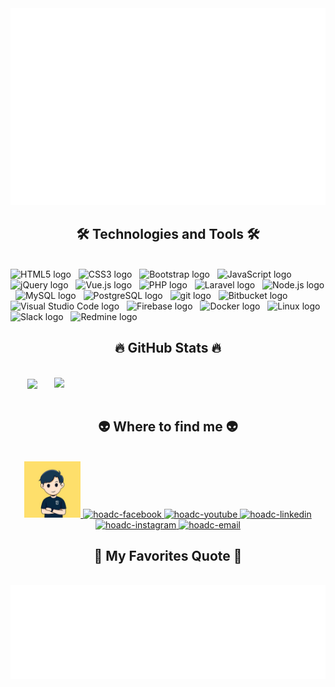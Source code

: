 <!-- doconghoa1098 -->
<a href="#" target="_blank">
  <img src="svg/hoadc.svg" width="1200" alt="hoadc-official" />
</a>

<h2 align="center">🛠 Technologies and Tools 🛠</h2>
<br>
<!-- https://simpleicons.org/ -->
<span><img src="https://img.shields.io/badge/HTML5-282C34?logo=html5&logoColor=E34F26" alt="HTML5 logo" title="HTML5" height="25" /></span>
&nbsp;
<span><img src="https://img.shields.io/badge/CSS3-282C34?logo=css3&logoColor=1572B6" alt="CSS3 logo" title="CSS3" height="25" /></span>
&nbsp;
<span><img src="https://img.shields.io/badge/Bootstrap-282C34?logo=bootstrap&logoColor=7952B3" alt="Bootstrap logo" title="Bootstrap" height="25" /></span>
&nbsp;
<span><img src="https://img.shields.io/badge/JavaScript-282C34?logo=javascript&logoColor=F7DF1E" alt="JavaScript logo" title="JavaScript" height="25" /></span>
&nbsp;
<span><img src="https://img.shields.io/badge/jQuery-282C34?logo=jquery&logoColor=0769AD" alt="jQuery logo" title="jQuery" height="25" /></span>
&nbsp;
<span><img src="https://img.shields.io/badge/Vue.js-282C34?logo=vue.js&logoColor=4FC08D" alt="Vue.js logo" title="Vue.js" height="25" /></span>
&nbsp;
<span><img src="https://img.shields.io/badge/PHP-282C34?logo=php&logoColor=777BB4" alt="PHP logo" title="PHP" height="25" /></span>
&nbsp;
<span><img src="https://img.shields.io/badge/Laravel-282C34?logo=laravel&logoColor=FF2D20" alt="Laravel logo" title="Laravel" height="25" /></span>
&nbsp;
<span><img src="https://img.shields.io/badge/Node.js-282C34?logo=node.js&logoColor=00F200" alt="Node.js logo" title="Node.js" height="25" /></span>
&nbsp;
<span><img src="https://img.shields.io/badge/MySQL-282C34?logo=mySQL&logoColor=47A248" alt="MySQL logo" title="MySQL" height="25" /></span>
&nbsp;
<span><img src="https://img.shields.io/badge/PostgreSQL-282C34?logo=postgreSQL&logoColor=47A248" alt="PostgreSQL logo" title="PostgreSQL" height="25" /></span>
&nbsp;
<span><img src="https://img.shields.io/badge/git-282C34?logo=git&logoColor=F05032" alt="git logo" title="git" height="25" /></span>
&nbsp;
<span><img src="https://img.shields.io/badge/Bitbucket-282C34?logo=bitbucket&logoColor=0052CC" alt="Bitbucket logo" title="Bitbucket" height="25" /></span>
&nbsp;
<span><img src="https://img.shields.io/badge/VS%20Code-282C34?logo=visual-studio-code&logoColor=007ACC" alt="Visual Studio Code logo" title="Visual Studio Code" height="25" /></span>
&nbsp;
<span><img src="https://img.shields.io/badge/Firebase-282C34?logo=firebase&logoColor=FFCA28" alt="Firebase logo" title="Firebase" height="25" /></span>
&nbsp;
<span><img src="https://img.shields.io/badge/Docker-282C34?logo=docker&logoColor=2496ED" alt="Docker logo" title="Docker" height="25" /></span>
&nbsp;
<span><img src="https://img.shields.io/badge/Linux-282C34?logo=linux&logoColor=2496ED" alt="Linux logo" title="Linux" height="25" /></span>
&nbsp;
<span><img src="https://img.shields.io/badge/Slack-282C34?logo=docker&logoColor=FCC624" alt="Slack logo" title="Slack" height="25" /></span>
&nbsp;
<span><img src="https://img.shields.io/badge/Redmine-282C34?logo=redmine&logoColor=2496ED" alt="Redmine logo" title="Redmine" height="25" /></span>
&nbsp;

<br>
<h2 align="center">🔥 GitHub Stats 🔥</h2>
<!-- https://github.com/anuraghazra/github-readme-stats -->
<br>
<div align=center>
  <a href="#" title="Doconghoa1098">
    <img width="315" align="center" src="https://github-readme-stats.vercel.app/api/top-langs/?username=doconghoa1098&hide=c%23,powershell,Mathematica,Ruby,Objective-C,Objective-C%2b%2b,Cuda&title_color=61dafb&text_color=ffffff&icon_color=61dafb&bg_color=20232a&langs_count=8&layout=compact&border_color=61dafb&hide_border=true" />
  </a>
  <a href="#" title="Doconghoa1098">
    <img align="right" width="434" src="https://github-readme-stats.vercel.app/api?username=doconghoa1098&show_icons=true&theme=react&border_color=61dafb&hide_border=true" />
  </a>
</div>

<br>
<h2 align="center">👽 Where to find me 👽</h2>
<br>
<!-- https://icons8.com -->
<div align="center">
  <a href="https://www.topcv.vn/xem-cv/UAACVAUGAAoFAAUCAQUBDAAGCw4HBFAHAwQGXQ07e4" target="blank">
    <img width="90" height="90" src="images/logo.jpg" alt="hoadc-blog" />
  </a>
  <a href="https://facebook.com/doconghoa1098" target="blank">
    <img src="https://img.icons8.com/bubbles/100/000000/facebook-new.png" alt="hoadc-facebook" />
  </a>
  <a href="https://www.youtube.com/@doconghoa1098" target="blank">
    <img src="https://img.icons8.com/bubbles/100/000000/youtube-squared.png" alt="hoadc-youtube" />
  </a>
  <a href="https://www.linkedin.com/in/doconghoa1098" target="blank">
    <img src="https://img.icons8.com/bubbles/100/000000/linkedin.png" alt="hoadc-linkedin" />
  </a>
  <a href="https://instagram.com/doconghoa1098" target="blank">
    <img src="https://img.icons8.com/bubbles/100/000000/instagram.png" alt="hoadc-instagram" />
  </a>
  <a href="mailto:doconghoa1098@gmail.com" target="top">
    <img src="https://img.icons8.com/bubbles/100/000000/apple-mail.png" alt="hoadc-email" />
  </a>
</div>

<h2 align="center">📑 My Favorites Quote 📑</h2>
<br>
<a href="#" target="_blank">
  <img src="svg/hoadc-quotes.svg" width="846" height="150" alt="hoadc-official" />
</a>

